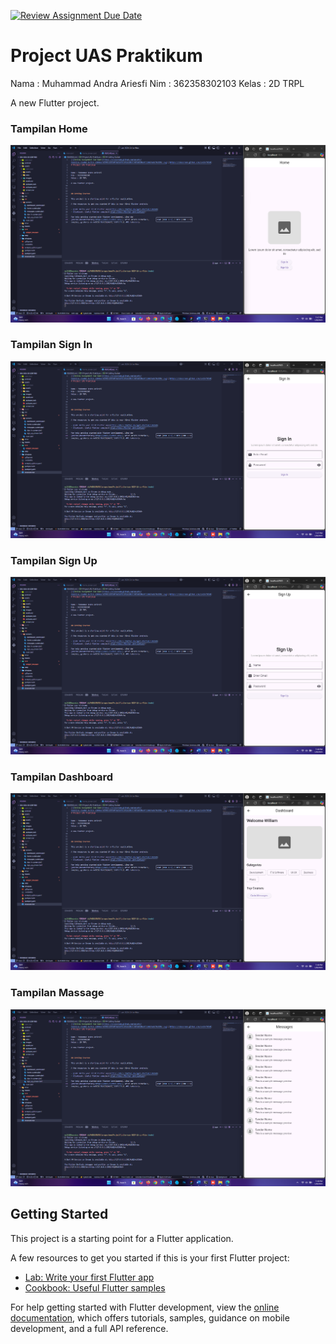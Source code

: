 [![Review Assignment Due Date](https://classroom.github.com/assets/deadline-readme-button-22041afd0340ce965d47ae6ef1cefeee28c7c493a6346c4f15d667ab976d596c.svg)](https://classroom.github.com/a/eSYf9ZVB)
# Project UAS Praktikum


Nama : Muhammad Andra Ariesfi
Nim : 362358302103
Kelas : 2D TRPL

A new Flutter project.

### Tampilan Home
![gambar](assets/Screenshot%202025-01-09%20194747.png)
### Tampilan Sign In
![gambar](assets/Screenshot%202025-01-09%20194756.png)
### Tampilan Sign Up
![gambar](assets/Screenshot%202025-01-09%20194802.png)
### Tampilan Dashboard
![gambar](assets/Screenshot%202025-01-09%20194810.png)
### Tampilan Massage
![gambar](assets/Screenshot%202025-01-09%20194818.png)

## Getting Started

This project is a starting point for a Flutter application.

A few resources to get you started if this is your first Flutter project:

- [Lab: Write your first Flutter app](https://docs.flutter.dev/get-started/codelab)
- [Cookbook: Useful Flutter samples](https://docs.flutter.dev/cookbook)

For help getting started with Flutter development, view the
[online documentation](https://docs.flutter.dev/), which offers tutorials,
samples, guidance on mobile development, and a full API reference.